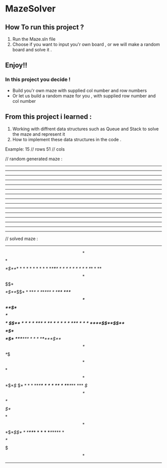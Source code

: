 # MazeSolver

## How To run this project ?

1. Run the Maze.sln file 
2. Choose if you want to input you'r own board , or we will make a random board and solve it . 
 
 ## Enjoy!!

 ### In this project you decide !

 * Build you'r own maze with supplied col number and row numbers 
 * Or let us build a random maze for you , with supplied row number and col number 
 
 ## From this project i learned : 
 
 1. Working with diffrent data structures such as Queue and Stack to solve the maze and represent it 
 2. How to implement these data structures in the code . 

<p> 
Example:
15  // rows 
51 // cols

// random generated maze : 

***************************************************   
  *               *     *                     *   *
* * *********** * * ***** * ***** *********** * ***
*   *         * *                 *   *     * *   *
*** * *** * * * * *** * * *** ***** * * ***** * * *
*   *   * * *   * *         *     * * *     * * * *
* ***** * * * *** * ******* ***** * * ***** * * * *
* *   * * * *   * * *     *     *   * *     *   * *
* * * * * * *** * * * *** ***** ***** * *** * *** *
*   * * *   *   * *   *       *   *   *   * * *   *
***** * * ******* ***** * *** *** * *** * * * * ***
*   *   *       * *     *       *   *   * *   *   *
* ************* * * * ********* ***** *** * ***** *
*                 * *                   *
***************************************************

 // solved maze : 
 
***************************************************  
$$*$$$$$$$$$$$$$$$*$$$$$*$$$$$$$$$$$$$$$$$$$$$*$$$*
*$*$***********$*$*$*****$*$*****$***********$*$***
*$$$*$$$$$$$$$*$*$$$$$$$$$$$$$$$$$*$$$*     *$*$$$*
***$*$***$*$*$*$*$***$*$*$***$*****$*$* *****$*$*$*
*$$$*$$$*$*$*$$$*$*$$$$$$$$$*$$$$$*$*$*  $$$*$*$*$*
*$*****$*$*$*$***$*$*******$*****$*$*$*****$*$*$*$*
*$*$$$*$*$*$*$$$*$*$*$$$$$*$$$$$*$$$*$*$$$$$*$$$*$*
*$*$*$*$*$*$***$*$*$*$***$*****$*****$*$***$*$***$*
*$$$*$*$*$$$*$$$*$*$$$*$$$$$$$*$$$*$$$*$$$*$*$* $$*
*****$*$*$*******$*****$*$***$***$*$***$*$*$*$* ***
*$$$*$$$*$$$$$$$*$*$$$$$*$$$$$$$*$$$*$$$*$*$$$*   *
*$*************$*$*$*$*********$*****$***$*$***** *
*$$$$$$$$$$$$$$$$$*$*$$$$$$$$$$$$$$$$$$$*$$$$$$$$$$
***************************************************
</p>
